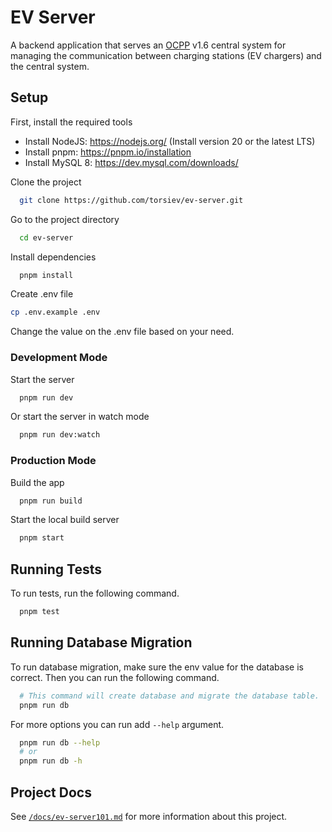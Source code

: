# EV Server

A backend application that serves an [OCPP](https://openchargealliance.org/protocols/open-charge-point-protocol/) v1.6 central system for managing the communication between charging stations (EV chargers) and the central system.

## Setup

First, install the required tools

- Install NodeJS: https://nodejs.org/ (Install version 20 or the latest LTS)
- Install pnpm: https://pnpm.io/installation
- Install MySQL 8: https://dev.mysql.com/downloads/

Clone the project

```bash
  git clone https://github.com/torsiev/ev-server.git
```

Go to the project directory

```bash
  cd ev-server
```

Install dependencies

```bash
  pnpm install
```

Create .env file

```bash
cp .env.example .env
```

Change the value on the .env file based on your need.

### Development Mode

Start the server

```bash
  pnpm run dev
```

Or start the server in watch mode

```bash
  pnpm run dev:watch
```

### Production Mode

Build the app

```bash
  pnpm run build
```

Start the local build server

```bash
  pnpm start
```

## Running Tests

To run tests, run the following command.

```bash
  pnpm test
```

## Running Database Migration

To run database migration, make sure the env value for the database is correct. Then you can run the following command.

```bash
  # This command will create database and migrate the database table.
  pnpm run db
```

For more options you can run add `--help` argument.

```bash
  pnpm run db --help
  # or
  pnpm run db -h
```

## Project Docs

See [`/docs/ev-server101.md`](./docs/ev-server101.md) for more information about this project.
